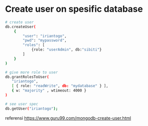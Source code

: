 # Create user on spesific database

```bash
# create user
db.createUser(
    {
        "user": "iriantogo",
        "pwd": "mypassword",
        "roles": [
            {role: "userAdmin", db:"sibiti"}
        ]
    }
)

# give more role to user
db.grantRolesToUser(
   "iriantogo",
   [ { role: "readWrite", db: "mydatabase" } ],
   { w: "majority" , wtimeout: 4000 }
)

# see user spec
db.getUser("iriantogo");
```

referensi
https://www.guru99.com/mongodb-create-user.html
